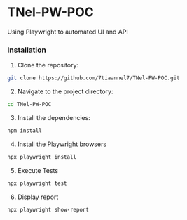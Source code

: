 # TNel-PW-POC
Using Playwright to automated UI and API

### Installation

1. Clone the repository:

```bash
git clone https://github.com/7tiaannel7/TNel-PW-POC.git
```

2. Navigate to the project directory:

```bash
cd TNel-PW-POC
```

3. Install the dependencies:

```bash
npm install
```

4. Install the Playwright browsers

```bash
npx playwright install
```

5. Execute Tests

```bash
npx playwright test
```

6. Display report

```bash
npx playwright show-report
```
